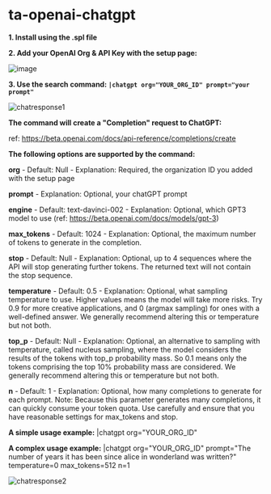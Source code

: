 # ta-openai-chatgpt

**1. Install using the .spl file**

**2. Add your OpenAI Org & API Key with the setup page:**

![image](https://user-images.githubusercontent.com/4107863/214665563-7616ddbc-ef22-4289-ba6c-3829fd13746d.png)

**3. Use the search command: `|chatgpt org="YOUR_ORG_ID" prompt="your prompt"`**

![chatresponse1](https://user-images.githubusercontent.com/4107863/214673955-b77c6e4c-b628-4b3e-85df-b200dc205036.PNG)

**The command will create a "Completion" request to ChatGPT:**

ref: https://beta.openai.com/docs/api-reference/completions/create

**The following options are supported by the command:**

**org** - Default: Null - Explanation: Required, the organization ID you added with the setup page

**prompt** - Explanation: Optional, your chatGPT prompt

**engine** - Default: text-davinci-002 - Explanation: Optional, which GPT3 model to use (ref: https://beta.openai.com/docs/models/gpt-3)

**max_tokens** - Default: 1024 - Explanation: Optional, the maximum number of tokens to generate in the completion.

**stop** - Default: Null - Explanation: Optional, up to 4 sequences where the API will stop generating further tokens. The returned text will not contain the stop sequence. 

**temperature** - Default: 0.5 - Explanation:  Optional, what sampling temperature to use. Higher values means the model will take more risks. Try 0.9 for more creative applications, and 0 (argmax sampling) for ones with a well-defined answer. We generally recommend altering this or temperature but not both.

**top_p** - Default: Null - Explanation:  Optional, an alternative to sampling with temperature, called nucleus sampling, where the model considers the results of the tokens with top_p probability mass. So 0.1 means only the tokens comprising the top 10% probability mass are considered. We generally recommend altering this or temperature but not both.

**n** - Default: 1 - Explanation: Optional, how many completions to generate for each prompt. Note: Because this parameter generates many completions, it can quickly consume your token quota. Use carefully and ensure that you have reasonable settings for max_tokens and stop.

**A simple usage example:**
|chatgpt org="YOUR_ORG_ID"

**A complex usage example:**
|chatgpt org="YOUR_ORG_ID" prompt="The number of years it has been since alice in wonderland was written?" temperature=0 max_tokens=512 n=1 

![chatresponse2](https://user-images.githubusercontent.com/4107863/214671472-00b8dcac-b171-413f-8741-fb34a5816dca.PNG)


